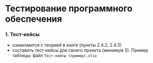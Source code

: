 # Тестирование программного обеспечения
### 1. Тест-кейсы
- ознакомится с теорией в книге (пункты 2.4.2, 2.4.3)
- составить тест-кейсы для своего проекта (минимум 5). Пример таблицы: файл `Тест-кейсы (пример).xlsx`